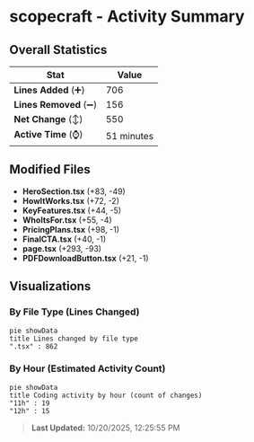 # scopecraft - Activity Summary 

## Overall Statistics

| Stat                   | Value                                                             |
| ---------------------- | ----------------------------------------------------------------- |
| **Lines Added** (➕)   | 706                                          |
| **Lines Removed** (➖) | 156                                        |
| **Net Change** (↕)    | 550                |
| **Active Time** (⌚)   | 51 minutes |


## Modified Files
- **HeroSection.tsx** (+83, -49)
- **HowItWorks.tsx** (+72, -2)
- **KeyFeatures.tsx** (+44, -5)
- **WhoItsFor.tsx** (+55, -4)
- **PricingPlans.tsx** (+98, -1)
- **FinalCTA.tsx** (+40, -1)
- **page.tsx** (+293, -93)
- **PDFDownloadButton.tsx** (+21, -1)

## Visualizations

### By File Type (Lines Changed)

```mermaid
pie showData
title Lines changed by file type
".tsx" : 862
```

### By Hour (Estimated Activity Count)

```mermaid
pie showData
title Coding activity by hour (count of changes)
"11h" : 19
"12h" : 15
```


> **Last Updated:** 10/20/2025, 12:25:55 PM